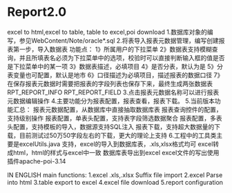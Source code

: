 # Report2.0
excel to html,excel to table, table to excel,poi download
1.数据库对象的编写，参见WebContent/Note/oracle*.sql
2.将表导入报表元数据管理，编写创建报表第一步，导入数据表
	功能点：
	1》所属用户的下拉菜单
	2》数据表支持模糊查询，并且所填表名必须为下拉菜单中的选项，校验时可以直接判断输入框的值是否是下拉菜单中的某一项
	3》数据表描述，必填项目
	4》是否分表，默认为是
	5》分表变量也可配置，默认是地市
	6》口径描述为必填项目，描述报表的数据口径
	7》在保存报表元数据时需要把报表的字段列表也保存下来，最终生成两张数据表 RPT_REPORT_INFO RPT_REPORT_FIELD
3.点击报表元数据名称可以进行报表元数据编辑操作
4.主要功能分为报表配置，报表查看，报表下载。
5.当前版本功能汇总：
	报表元数据配置，从数据库中直接抽取数据库表
	报表查询控件的配置，支持级别操作
	报表配置，单表头配置，支持表字段筛选数据聚合
	报表配置，多表头配置，支持模板的导入，数据源支持SQL注入
	报表下载，支持超大数据量的下载，目前测试过50万50字段左右的下载，更大的理论上支持
6.工程中的工具类主要是excelUtils.java
	支持，excel的导入到数据库表，.xls,xlsx格式均可
	excel转成html，html的样式与excel中一致
	数据库表导出到excel
	excel文件的写出使用插件apache-poi-3.14
	
IN ENGLISH
main functions:
  1.excel .xls,.xlsx Suffix file import
  2.excel Parse into html
  3.table export to excel
  4.excel file download
  5.report configuration
